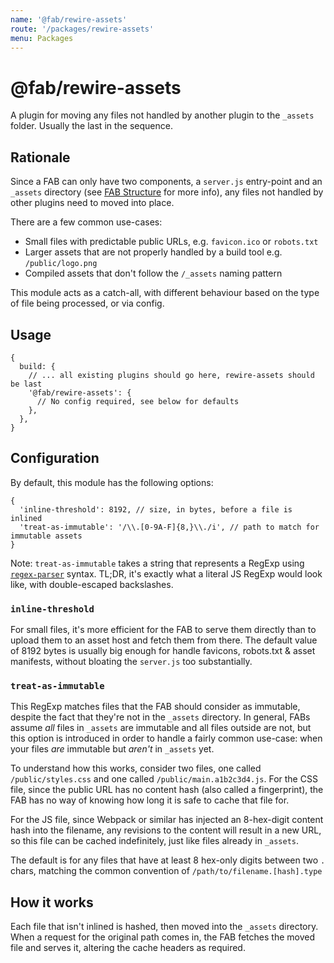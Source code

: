 ```yaml
---
name: '@fab/rewire-assets'
route: '/packages/rewire-assets'
menu: Packages
---
```


# @fab/rewire-assets

A plugin for moving any files not handled by another plugin to the `_assets` folder. Usually the last in the sequence.

## Rationale

Since a FAB can only have two components, a `server.js` entry-point and an `_assets` directory (see [FAB Structure](/kb/fab-structure) for more info), any files not handled by other plugins need to moved into place.

There are a few common use-cases:

- Small files with predictable public URLs, e.g. `favicon.ico` or `robots.txt`
- Larger assets that are not properly handled by a build tool e.g. `/public/logo.png`
- Compiled assets that don't follow the `/_assets` naming pattern

This module acts as a catch-all, with different behaviour based on the type of file being processed, or via config.

## Usage

```json5
{
  build: {
    // ... all existing plugins should go here, rewire-assets should be last
    '@fab/rewire-assets': {
      // No config required, see below for defaults
    },
  },
}
```

## Configuration

By default, this module has the following options:

```json5
{
  'inline-threshold': 8192, // size, in bytes, before a file is inlined
  'treat-as-immutable': '/\\.[0-9A-F]{8,}\\./i', // path to match for immutable assets
}
```

Note: `treat-as-immutable` takes a string that represents a RegExp using [`regex-parser`](https://www.npmjs.com/package/regex-parser) syntax. TL;DR, it's exactly what a literal JS RegExp would look like, with double-escaped backslashes.

### `inline-threshold`

For small files, it's more efficient for the FAB to serve them directly than to upload them to an asset host and fetch them from there. The default value of 8192 bytes is usually big enough for handle favicons, robots.txt & asset manifests, without bloating the `server.js` too substantially.

### `treat-as-immutable`

This RegExp matches files that the FAB should consider as immutable, despite the fact that they're not in the `_assets` directory. In general, FABs assume _all_ files in `_assets` are immutable and all files outside are not, but this option is introduced in order to handle a fairly common use-case: when your files _are_ immutable but _aren't_ in `_assets` yet.

To understand how this works, consider two files, one called `/public/styles.css` and one called `/public/main.a1b2c3d4.js`. For the CSS file, since the public URL has no content hash (also called a fingerprint), the FAB has no way of knowing how long it is safe to cache that file for.

For the JS file, since Webpack or similar has injected an 8-hex-digit content hash into the filename, any revisions to the content will result in a new URL, so this file can be cached indefinitely, just like files already in `_assets`.

The default is for any files that have at least 8 hex-only digits between two `.` chars, matching the common convention of `/path/to/filename.[hash].type`

## How it works

Each file that isn't inlined is hashed, then moved into the `_assets` directory. When a request for the original path comes in, the FAB fetches the moved file and serves it, altering the cache headers as required.
